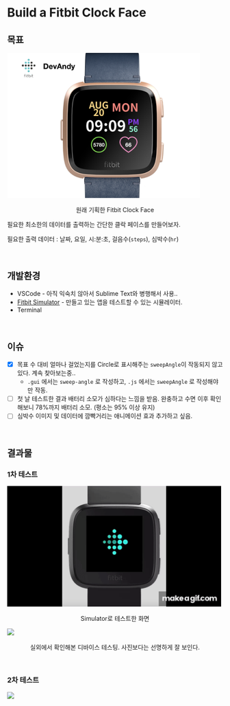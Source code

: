 # Build a Fitbit Clock Face



## 목표

<img src="resources/DevAndy-Clock-Face.001.PNG" width="450px" alt="원래 기획했던 클락 페이스 이미지"/>

<p align="center"> 원래 기획한 Fitbit Clock Face </p>
필요한 최소한의 데이터를 출력하는 간단한 클락 페이스를 만들어보자.

필요한 출력 데이터 : 날짜, 요일, 시:분:초, 걸음수(`steps`), 심박수(`hr`)

<br>

## 개발환경

- VSCode - 아직 익숙치 않아서 Sublime Text와 병행해서 사용..
- <a href="https://dev.fitbit.com/blog/2018-03-13-announcing-fitbit-os-2.0-and-simulator/#the-device-simulator-" target="_blank">Fitbit Simulator</a> - 만들고 있는 앱을 테스트할 수 있는 시뮬레이터.
- Terminal

<br>

## 이슈

- [x] 목표 수 대비 얼마나 걸었는지를 Circle로 표시해주는 `sweepAngle`이 작동되지 않고 있다. 계속 찾아보는중..
  - `.gui` 에서는 `sweep-angle` 로 작성하고, `.js` 에서는 `sweepAngle` 로 작성해야만 작동.
- [ ] 첫 날 테스트한 결과 배터리 소모가 심하다는 느낌을 받음. 완충하고 수면 이후 확인해보니 78%까지 배터리 소모. (평소는 95% 이상 유지)
- [ ] 심박수 이미지 및 데이터에 깜빡거리는 애니메이션 효과 추가하고 싶음.

<br>

## 결과물

### 1차 테스트

<img src="resources/app.gif" width="500px" />

<p align="center">Simulator로 테스트한 화면</p>


<img src="resources/IMG_7261.jpg" width="500px"/>

<p align="center">실외에서 확인해본 디바이스 테스팅. 사진보다는 선명하게 잘 보인다.</p>
<br>

### 2차 테스트

<img src="resources/IMG_7270.jpg" width="500px"/>